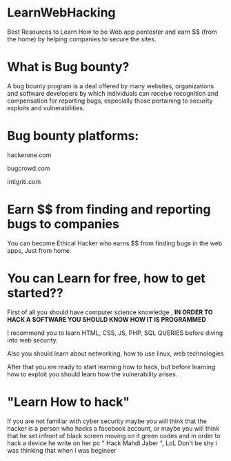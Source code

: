 # LearnWebHacking
Best Resources to Learn How to be Web app pentester and earn $$ (from the home) by helping companies to secure the sites.

# What is Bug bounty? 

A bug bounty program is a deal offered by many websites, organizations and software developers by which individuals can receive recognition and compensation for reporting bugs, especially those pertaining to security exploits and vulnerabilities.

# Bug bounty platforms:

hackerone.com

bugcrowd.com

intigriti.com

# Earn $$ from finding and reporting bugs to companies

You can become Ethical Hacker who earns $$ from finding bugs in the web apps, Just from home.

# You can Learn for free, how to get started??

First of all you should have computer science knowledge , <b>IN ORDER TO HACK A SOFTWARE YOU SHOULD KNOW HOW IT IS PROGRAMMED</b>

I recommend you to learn HTML, CSS, JS, PHP, SQL QUERIES before diving into web security.

Also you should learn about networking, how to use linux, web technologies


After that you are ready to start learning how to hack, but before learning how to exploit you should learn how the vulnerability arises.

# "Learn How to hack"

If you are not familiar with cyber security maybe you will think that the hacker is a person who hacks a facebook account, or maybe you will think that he set infront of black screen moving on it green codes and in order to hack a device he write on her pc " Hack Mahdi Jaber ", LoL Don't be shy i was thinking that when i was begineer
